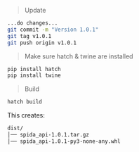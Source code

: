 > Update

```bash
...do changes...
git commit -m "Version 1.0.1"
git tag v1.0.1
git push origin v1.0.1
```

> Make sure hatch & twine are installed

```bash
pip install hatch
pip install twine
```

> Build

```bash
hatch build
```

This creates:

```bash
dist/
│── spida_api-1.0.1.tar.gz
│── spida_api-1.0.1-py3-none-any.whl
```
